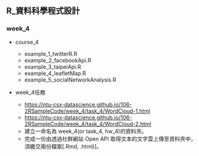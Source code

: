 ## R_資料科學程式設計

### week_4

- course_4
    - example_1_twitterR.R
    - example_2_facebookApi.R
    - example_3_taipeiApi.R
    - example_4_leafletMap.R
    - example_5_socialNetworkAnalysis.R

- week_4任務

    - https://ntu-csx-datascience.github.io/106-2RSampleCode/week_4/task_4/WordCloud-1.html    
    - https://ntu-csx-datascience.github.io/106-2RSampleCode/week_4/task_4/WordCloud-2.html    
    - 建立一命名為 week_4(or task_4, hw_4)的資料夾。
    - 完成一份由透過社群網站 Open API 取得文本的文字雲上傳至資料夾中，須繳交兩份檔案[.Rmd, .html)]。
